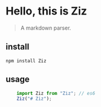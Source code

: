 # Hello, this is Ziz
> A markdown parser.

## install

    npm install Ziz

## usage
``` javascript
    import Ziz from "Ziz"; // es6
    Ziz("# Ziz");
```
